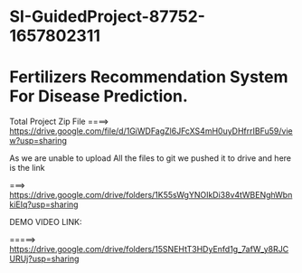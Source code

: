# SI-GuidedProject-87752-1657802311
# Fertilizers Recommendation System For Disease Prediction.

Total Project Zip File
====> https://drive.google.com/file/d/1GiWDFagZl6JFcXS4mH0uyDHfrrIBFu59/view?usp=sharing

As we are unable to upload All the files to git we pushed it to drive and here is the link

===> https://drive.google.com/drive/folders/1K55sWgYNOIkDi38v4tWBENghWbnkiEIq?usp=sharing

DEMO VIDEO LINK:

=====> https://drive.google.com/drive/folders/15SNEHtT3HDyEnfd1g_7afW_y8RJCURUj?usp=sharing

